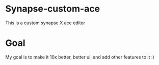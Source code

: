 # Synapse-custom-ace
This is a custom synapse X ace editor


# Goal
My goal is to make it 10x better, better ui, and add other features to it :)
